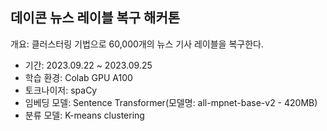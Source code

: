 ## 데이콘 뉴스 레이블 복구 해커톤
개요: 클러스터링 기법으로 60,000개의 뉴스 기사 레이블을 복구한다.
- 기간: 2023.09.22 ~ 2023.09.25
- 학습 환경: Colab GPU A100
- 토크나이저: spaCy
- 임베딩 모델: Sentence Transformer(모델명: all-mpnet-base-v2 - 420MB)
- 분류 모델: K-means clustering
